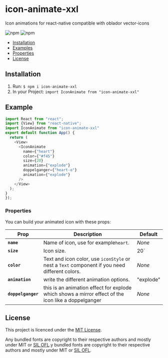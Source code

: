 
# icon-animate-xxl
Icon animations for react-native compatible with oblador vector-icons

![npm](https://img.shields.io/npm/dw/icon-animate-xxl?logo=npm) ![npm](https://img.shields.io/npm/v/icon-animate-xxl?logo=npm)

- [Installation](#installation)
- [Examples](#examples)
- [Properties](#properties)
- [License](#license)

## Installation

1. Run: `$ npm i icon-animate-xxl`
2. In your Project: `import IconAnimate from "icon-animate-xxl"`

## Example

```js
import React from "react";
import {View} from "react-native";
import IconAnimate from "icon-animate-xxl"
export default function App() {
  return (
    <View>
      <IconAnimate
        name={"heart"}
        color={"#f45"}
        size={20}
        animation={"explode"}
        doppelganger={"heart-o"}
        animation={"explode"}
      />
    </View>
  );
}
});
```

### Properties

You can build your animated icon with these props:

| Prop               | Description                                                                                         | Default   |
| ------------------ | --------------------------------------------------------------------------------------------------- | --------- |
| **`name`**         | Name of icon, use for example`heart`.                                                               | _None_    |
| **`size`**         | Icon size.                                                                                          | 20`       |
| **`color`**        | Text and icon color, use `iconStyle` or nest a `Text` component if you need different colors.       | _None_    |
| **`animation`**    | write the different animation options.                                                              | "explode" |
| **`doppelganger`** | this is an animation effect for explode which shows a mirror effect of the icon like a doppelganger | _None_    |

## License

This project is licenced under the [MIT License](http://opensource.org/licenses/mit-license.html).

Any bundled fonts are copyright to their respective authors and mostly under MIT or [SIL OFL](http://scripts.sil.org/OFL).y bundled fonts are copyright to their respective authors and mostly under MIT or [SIL OFL](http://scripts.sil.org/OFL).
